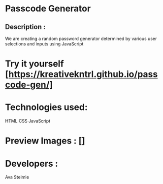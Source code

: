 # Passcode Generator 

## Description : 
We are creating a random password generator determined by various user selections and inputs using JavaScript 

# Try it yourself [https://kreativekntrl.github.io/passcode-gen/]

# Technologies used:
HTML
CSS
JavaScript

# Preview Images : []

# Developers :

Ava Steimle